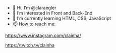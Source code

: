 - 👋 Hi, I’m @claraegler
- 👀 I’m interested in Front and Back-End
- 🌱 I’m currently learning HTML, CSS, JavaScript
- 📫 How to reach me:

https://www.instagram.com/clainha/

https://twitch.tv/clainha


<!---
claraegler/claraegler is a ✨ special ✨ repository because its `README.md` (this file) appears on your GitHub profile.
You can click the Preview link to take a look at your changes.
--->
